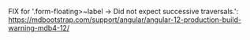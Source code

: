 FIX for '.form-floating>~label -> Did not expect successive traversals.': https://mdbootstrap.com/support/angular/angular-12-production-build-warning-mdb4-12/